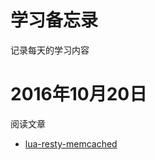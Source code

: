 # 学习备忘录
记录每天的学习内容
# 2016年10月20日
阅读文章
* [lua-resty-memcached](https://github.com/openresty/lua-resty-memcached)
